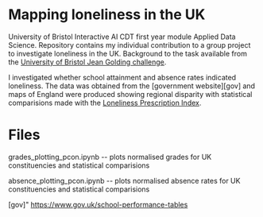 # Mapping loneliness in the UK
University of Bristol Interactive AI CDT first year module Applied Data Science. Repository contains my individual contribution to a group project to investigate loneliness in the UK. Background to the task available from the [University of Bristol Jean Golding challenge][bristol].

I investigated whether school attainment and absence rates indicated loneliness. The data was obtained from the [government website][gov] and maps of England were produced showing regional disparity with statistical comparisions made with the [Loneliness Prescription Index][loneliness].

# Files
grades_plotting_pcon.ipynb -- plots normalised grades for UK constituencies and statistical comparisions

absence_plotting_pcon.ipynb -- plots normalised absence rates for UK constituencies and statistical comparisions


   [bristol]: <https://www.bristol.ac.uk/golding/get-involved/competitions/loneliness-and-movement-for-education-competition/>
   [loneliness]: <https://datasciencecampus.ons.gov.uk/developing-a-loneliness-prescription-index/>
   [gov]" <https://www.gov.uk/school-performance-tables>
   


